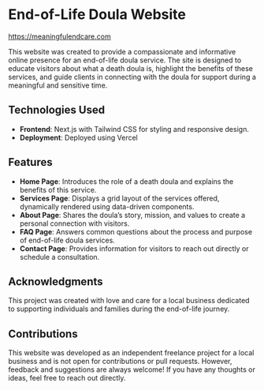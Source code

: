 # End-of-Life Doula Website

https://meaningfulendcare.com

This website was created to provide a compassionate and informative online presence for an end-of-life doula service. The site is designed to educate visitors about what a death doula is, highlight the benefits of these services, and guide clients in connecting with the doula for support during a meaningful and sensitive time.


## Technologies Used

- **Frontend**: Next.js with Tailwind CSS for styling and responsive design.
- **Deployment**: Deployed using Vercel

## Features

- **Home Page**: Introduces the role of a death doula and explains the benefits of this service.
- **Services Page**: Displays a grid layout of the services offered, dynamically rendered using data-driven components.
- **About Page**: Shares the doula’s story, mission, and values to create a personal connection with visitors.
- **FAQ Page**: Answers common questions about the process and purpose of end-of-life doula services.
- **Contact Page**: Provides information for visitors to reach out directly or schedule a consultation.

## Acknowledgments

This project was created with love and care for a local business dedicated to supporting individuals and families during the end-of-life journey.

## Contributions

This website was developed as an independent freelance project for a local business and is not open for contributions or pull requests. However, feedback and suggestions are always welcome! If you have any thoughts or ideas, feel free to reach out directly.

